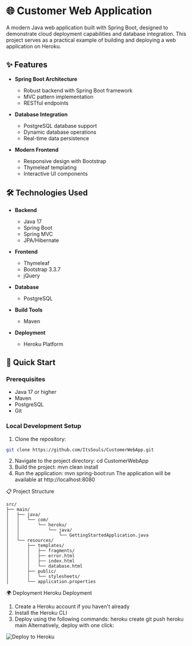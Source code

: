 # 🌐 Customer Web Application

A modern Java web application built with Spring Boot, designed to demonstrate cloud deployment capabilities and database integration. This project serves as a practical example of building and deploying a web application on Heroku.

## ✨ Features

- **Spring Boot Architecture**
  - Robust backend with Spring Boot framework
  - MVC pattern implementation
  - RESTful endpoints
  
- **Database Integration**
  - PostgreSQL database support
  - Dynamic database operations
  - Real-time data persistence
  
- **Modern Frontend**
  - Responsive design with Bootstrap
  - Thymeleaf templating
  - Interactive UI components

## 🛠️ Technologies Used

- **Backend**
  - Java 17
  - Spring Boot
  - Spring MVC
  - JPA/Hibernate
  
- **Frontend**
  - Thymeleaf
  - Bootstrap 3.3.7
  - jQuery
  
- **Database**
  - PostgreSQL
  
- **Build Tools**
  - Maven
  
- **Deployment**
  - Heroku Platform

## 🚀 Quick Start

### Prerequisites
- Java 17 or higher
- Maven
- PostgreSQL
- Git

### Local Development Setup

1. Clone the repository:
```bash
git clone https://github.com/ItsSouls/CustomerWebApp.git
```
2. Navigate to the project directory:
cd CustomerWebApp
3. Build the project:
mvn clean install
4. Run the application:
mvn spring-boot:run
The application will be available at http://localhost:8080

📋 Project Structure


```plaintext
src/
├── main/
│   ├── java/
│   │   └── com/
│   │       └── heroku/
│   │           └── java/
│   │               └── GettingStartedApplication.java
│   └── resources/
│       ├── templates/
│       │   ├── fragments/
│       │   ├── error.html
│       │   ├── index.html
│       │   └── database.html
│       ├── public/
│       │   └── stylesheets/
│       └── application.properties
```

🌍 Deployment
Heroku Deployment
  1. Create a Heroku account if you haven't already
  2. Install the Heroku CLI
  3. Deploy using the following commands:
     heroku create
     git push heroku main
  Alternatively, deploy with one click:
<img alt="Deploy to Heroku" src="https://www.herokucdn.com/deploy/button.svg">


